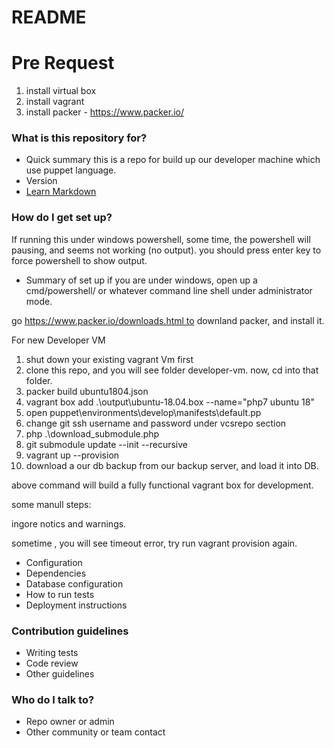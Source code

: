 # README #

# Pre Request #
1. install virtual box
2. install vagrant
3. install packer - https://www.packer.io/

### What is this repository for? ###

* Quick summary
this is a repo for build up our developer machine which use puppet language.
* Version
* [Learn Markdown](https://bitbucket.org/tutorials/markdowndemo)

### How do I get set up? ###

If running this under windows powershell, some time, the powershell
will pausing, and seems not working (no output). you should press enter key to force
powershell to show output. 


* Summary of set up
if you are under windows, open up a cmd/powershell/ or whatever command line shell under administrator mode.

go https://www.packer.io/downloads.html to downland packer, and install it.

For new Developer VM

1. shut down your existing vagrant Vm first
2. clone this repo, and you will see folder developer-vm. now, cd into that folder.
3. packer build ubuntu1804.json
4. vagrant box add .\output\ubuntu-18.04.box --name="php7 ubuntu 18"
5. open puppet\environments\develop\manifests\default.pp
6. change git ssh username and password under vcsrepo section
7. php .\download_submodule.php
8. git submodule update --init --recursive
9. vagrant up --provision
10. download a our db backup from our backup server, and load it into DB.

above command will build a fully functional vagrant box for development.

some manull steps:

ingore notics and warnings.

sometime , you will see timeout error, try run vagrant provision again.

* Configuration
* Dependencies
* Database configuration
* How to run tests
* Deployment instructions

### Contribution guidelines ###

* Writing tests
* Code review
* Other guidelines

### Who do I talk to? ###

* Repo owner or admin
* Other community or team contact
